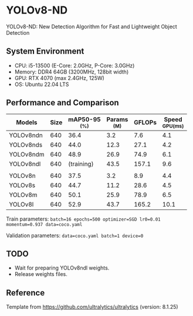 # YOLOv8-ND
YOLOv8-ND: New Detection Algorithm for Fast and Lightweight Object Detection

## System Environment
* CPU: i5-13500 (E-Core: 2.0GHz, P-Core: 3.0GHz)
* Memory: DDR4 64GB (3200MHz, 128bit width)
* GPU: RTX 4070 (max 2.4GHz, 125W)
* OS: Ubuntu 22.04 LTS

## Performance and Comparison

| Models            | Size  | mAP50-95<br><sup>(%)  | Params<br><sup>(M)| GFLOPs    | Speed<br><sup>GPU(ms) |
|-------------------|-------|-----------------------|-------------------|-----------|-----------------------|
| YOLOv8ndn         | 640   | 36.4                  | 3.2               | 7.6       | 4.1                   |
| YOLOv8nds         | 640   | 44.0                  | 12.3              | 27.1      | 4.2                   |
| YOLOv8ndm         | 640   | 48.9                  | 26.9              | 74.9      | 6.1                   |
| YOLOv8ndl         | 640   | (training)            | 43.5              | 157.1     | 9.6                   |
|                   |       |                       |                   |           |                       |
| YOLOv8n           | 640   | 37.5                  | 3.2               | 8.9       | 4.4                   |
| YOLOv8s           | 640   | 44.7                  | 11.2              | 28.6      | 4.5                   |
| YOLOv8m           | 640   | 50.1                  | 25.9              | 78.9      | 6.5                   |
| YOLOv8l           | 640   | 52.9                  | 43.7              | 165.2     | 10.1                  |

Train parameters: `batch=16 epochs=500 optimizer=SGD lr0=0.01 momentum=0.937 data=coco.yaml`

Validation parameters: `data=coco.yaml batch=1 device=0`


## TODO
* Wait for preparing YOLOv8ndl weights.
* Release weights files.


## Reference

Template from https://github.com/ultralytics/ultralytics (version: 8.1.25)
